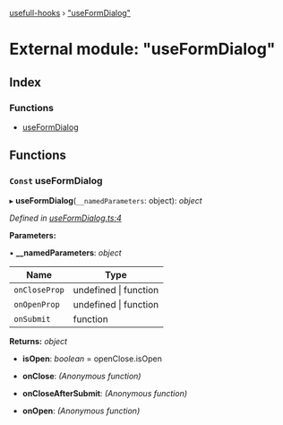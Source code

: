 [usefull-hooks](../README.md) › ["useFormDialog"](_useformdialog_.md)

# External module: "useFormDialog"

## Index

### Functions

* [useFormDialog](_useformdialog_.md#const-useformdialog)

## Functions

### `Const` useFormDialog

▸ **useFormDialog**(`__namedParameters`: object): *object*

*Defined in [useFormDialog.ts:4](https://github.com/FujiHaruka/usefull-hooks/blob/a7c0738/src/useFormDialog.ts#L4)*

**Parameters:**

▪ **__namedParameters**: *object*

Name | Type |
------ | ------ |
`onCloseProp` | undefined &#124; function |
`onOpenProp` | undefined &#124; function |
`onSubmit` | function |

**Returns:** *object*

* **isOpen**: *boolean* =  openClose.isOpen

* **onClose**: *(Anonymous function)*

* **onCloseAfterSubmit**: *(Anonymous function)*

* **onOpen**: *(Anonymous function)*
